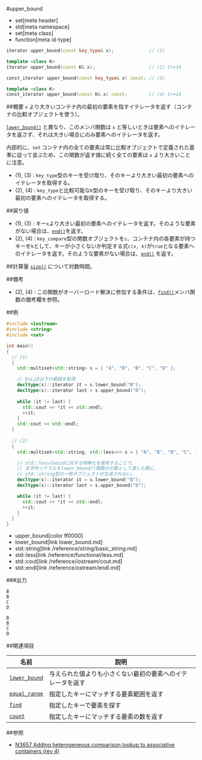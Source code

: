 #upper_bound
* set[meta header]
* std[meta namespace]
* set[meta class]
* function[meta id-type]

```cpp
iterator upper_bound(const key_type& x);             // (1)

template <class K>
iterator upper_bound(const K& x);                    // (2) C++14

const_iterator upper_bound(const key_type& x) const; // (3)

template <class K>
const_iterator upper_bound(const K& x) const;        // (4) C++14
```

##概要
`x` より大きいコンテナ内の最初の要素を指すイテレータを返す（コンテナの比較オブジェクトを使う）。

[`lower_bound()`](lower_bound.md) と異なり、このメンバ関数は `x` と等しいときは要素へのイテレータを返さず、それは大きい場合にのみ要素へのイテレータを返す。

内部的に、`set` コンテナ内の全ての要素は常に比較オブジェクトで定義された基準に従って並ぶため、この関数が返す値に続く全ての要素は `x` より大きいことに注意。

- (1), (3) : `key_type`型のキーを受け取り、そのキーより大きい最初の要素へのイテレータを取得する。
- (2), (4) : `key_type`と比較可能な`K`型のキーを受け取り、そのキーより大きい最初の要素へのイテレータを取得する。


##戻り値
- (1), (3) : キー`x`より大きい最初の要素へのイテレータを返す。そのような要素がない場合は、[`end()`](end.md)を返す。
- (2), (4) : `key_compare`型の関数オブジェクトを`c`、コンテナ内の各要素が持つキーを`k`として、キーが小さくないか判定する式`c(x, k)`が`true`となる要素へのイテレータを返す。そのような要素がない場合は、[`end()`](end.md) を返す。


##計算量
[`size()`](size.md) について対数時間。


##備考
- (2), (4) : この関数がオーバーロード解決に参加する条件は、[`find()`](find.md)メンバ関数の備考欄を参照。


##例
```cpp
#include <iostream>
#include <string>
#include <set>

int main()
{
  // (1)
  {
    std::multiset<std::string> s = { "A", "B", "B", "C", "D" };

    // B以上D以下の範囲を取得
    decltype(s)::iterator it = s.lower_bound("B");
    decltype(s)::iterator last = s.upper_bound("D");
      
    while (it != last) {
      std::cout << *it << std::endl;
      ++it;
    }
    std::cout << std::endl;
  }
    
  // (2)
  {
    std::multiset<std::string, std::less<>> s = { "A", "B", "B", "C", "D" };

    // std::lessのvoidに対する特殊化を使用することで、
    // 文字列リテラルをlower_bound()関数の引数として渡した際に、
    // std::string型の一時オブジェクトが生成されない。
    decltype(s)::iterator it = s.lower_bound("B");
    decltype(s)::iterator last = s.upper_bound("D");

    while (it != last) {
      std::cout << *it << std::endl;
      ++it;
    }
  }
}
```
* upper_bound[color ff0000]
* lower_bound[link lower_bound.md]
* std::string[link /reference/string/basic_string.md]
* std::less[link /reference/functional/less.md]
* std::cout[link /reference/iostream/cout.md]
* std::endl[link /reference/ostream/endl.md]

###出力
```
B
B
C
D

B
B
C
D
```

##関連項目

| 名前                              | 説明                                                       |
|-----------------------------------|------------------------------------------------------------|
| [`lower_bound`](lower_bound.md) | 与えられた値よりも小さくない最初の要素へのイテレータを返す |
| [`equal_range`](equal_range.md) | 指定したキーにマッチする要素範囲を返す                     |
| [`find`](find.md)               | 指定したキーで要素を探す                                   |
| [`count`](count.md)             | 指定したキーにマッチする要素の数を返す                     |


##参照
- [N3657 Adding heterogeneous comparison lookup to associative containers (rev 4)](http://www.open-std.org/jtc1/sc22/wg21/docs/papers/2013/n3657.htm)

